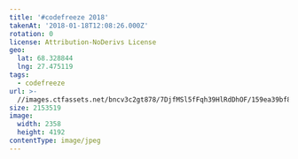 ```yaml
---
title: '#codefreeze 2018'
takenAt: '2018-01-18T12:08:26.000Z'
rotation: 0
license: Attribution-NoDerivs License
geo:
  lat: 68.328844
  lng: 27.475119
tags:
  - codefreeze
url: >-
  //images.ctfassets.net/bncv3c2gt878/7DjfMSl5fFqh39HlRdDhOF/159ea39bf85123a6fdea3b84a363b812/codefreeze-2018_25929163608_o
size: 2153519
image:
  width: 2358
  height: 4192
contentType: image/jpeg
---
```


